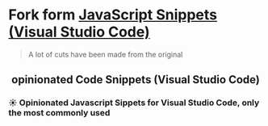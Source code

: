 # Fork form [JavaScript Snippets (Visual Studio Code)](https://github.com/xianghongai/vscode-javascript-snippet)

> A lot of cuts have been made from the original

<p>
  <h2 align="center">opinionated Code Snippets (Visual Studio Code)</h2>
</p>

<p>
  <h3> ☀️ Opinionated Javascript Sippets for Visual Studio Code, only the most commonly used </h3>
</p>
